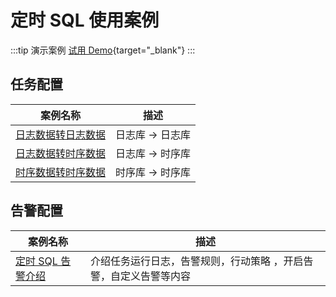 # 定时 SQL 使用案例

:::tip 演示案例
[试用 Demo](/doc/playground/demo.html?dest=/lognext/project/scheduled-sql-demo/scheduledsql/sql-1690513925-248017){target="_blank"}
:::

## 任务配置

| 案例名称                                 | 描述             |
| ---------------------------------------- | ---------------- |
| [日志数据转日志数据](./log2log.md)       | 日志库 -> 日志库 |
| [日志数据转时序数据](./log2metric.md)    | 日志库 -> 时序库 |
| [时序数据转时序数据](./metric2metric.md) | 时序库 -> 时序库 |

## 告警配置

| 案例名称                                     | 描述                                                              |
| -------------------------------------------- | ----------------------------------------------------------------- |
| [定时 SQL 告警介绍](./scheduledsql_alert.md) | 介绍任务运行日志，告警规则，行动策略 ，开启告警，自定义告警等内容 |
